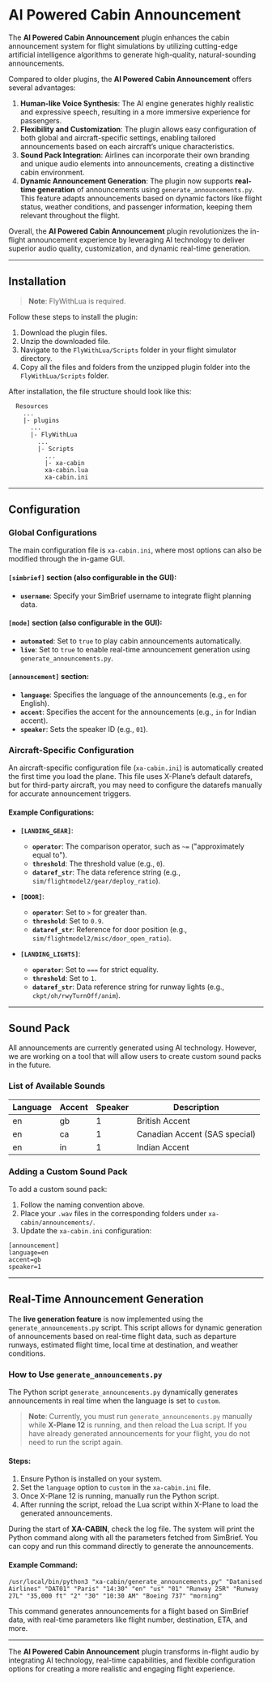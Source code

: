 
# AI Powered Cabin Announcement

The **AI Powered Cabin Announcement** plugin enhances the cabin announcement system for flight simulations by utilizing cutting-edge artificial intelligence algorithms to generate high-quality, natural-sounding announcements.

Compared to older plugins, the **AI Powered Cabin Announcement** offers several advantages:
1. **Human-like Voice Synthesis**: The AI engine generates highly realistic and expressive speech, resulting in a more immersive experience for passengers.
2. **Flexibility and Customization**: The plugin allows easy configuration of both global and aircraft-specific settings, enabling tailored announcements based on each aircraft’s unique characteristics.
3. **Sound Pack Integration**: Airlines can incorporate their own branding and unique audio elements into announcements, creating a distinctive cabin environment.
4. **Dynamic Announcement Generation**: The plugin now supports **real-time generation** of announcements using `generate_announcements.py`. This feature adapts announcements based on dynamic factors like flight status, weather conditions, and passenger information, keeping them relevant throughout the flight.

Overall, the **AI Powered Cabin Announcement** plugin revolutionizes the in-flight announcement experience by leveraging AI technology to deliver superior audio quality, customization, and dynamic real-time generation.

---

## Installation

> **Note**: FlyWithLua is required.

Follow these steps to install the plugin:

1. Download the plugin files.
2. Unzip the downloaded file.
3. Navigate to the `FlyWithLua/Scripts` folder in your flight simulator directory.
4. Copy all the files and folders from the unzipped plugin folder into the `FlyWithLua/Scripts` folder.

After installation, the file structure should look like this:

```
  Resources
    ...
    |- plugins
      ...
      |- FlyWithLua
        ...
        |- Scripts
          ...
          |- xa-cabin
          xa-cabin.lua
          xa-cabin.ini 
```

---

## Configuration

### Global Configurations

The main configuration file is `xa-cabin.ini`, where most options can also be modified through the in-game GUI.

#### `[simbrief]` section (also configurable in the GUI):

- **`username`**: Specify your SimBrief username to integrate flight planning data.

#### `[mode]` section (also configurable in the GUI):

- **`automated`**: Set to `true` to play cabin announcements automatically.
- **`live`**: Set to `true` to enable real-time announcement generation using `generate_announcements.py`.

#### `[announcement]` section:

- **`language`**: Specifies the language of the announcements (e.g., `en` for English).
- **`accent`**: Specifies the accent for the announcements (e.g., `in` for Indian accent).
- **`speaker`**: Sets the speaker ID (e.g., `01`).

### Aircraft-Specific Configuration

An aircraft-specific configuration file (`xa-cabin.ini`) is automatically created the first time you load the plane. This file uses X-Plane’s default datarefs, but for third-party aircraft, you may need to configure the datarefs manually for accurate announcement triggers.

#### Example Configurations:

- **`[LANDING_GEAR]`**:
  - **`operator`**: The comparison operator, such as `~=` ("approximately equal to").
  - **`threshold`**: The threshold value (e.g., `0`).
  - **`dataref_str`**: The data reference string (e.g., `sim/flightmodel2/gear/deploy_ratio`).

- **`[DOOR]`**:
  - **`operator`**: Set to `>` for greater than.
  - **`threshold`**: Set to `0.9`.
  - **`dataref_str`**: Reference for door position (e.g., `sim/flightmodel2/misc/door_open_ratio`).

- **`[LANDING_LIGHTS]`**:
  - **`operator`**: Set to `===` for strict equality.
  - **`threshold`**: Set to `1`.
  - **`dataref_str`**: Data reference string for runway lights (e.g., `ckpt/oh/rwyTurnOff/anim`).

---

## Sound Pack

All announcements are currently generated using AI technology. However, we are working on a tool that will allow users to create custom sound packs in the future.

### List of Available Sounds

| Language | Accent | Speaker | Description                 |
|----------|--------|---------|-----------------------------|
| en       | gb     | 1       | British Accent               |
| en       | ca     | 1       | Canadian Accent (SAS special)|
| en       | in     | 1       | Indian Accent                |

### Adding a Custom Sound Pack

To add a custom sound pack:

1. Follow the naming convention above.
2. Place your `.wav` files in the corresponding folders under `xa-cabin/announcements/`.
3. Update the `xa-cabin.ini` configuration:

```
[announcement]
language=en
accent=gb
speaker=1
```

---

## Real-Time Announcement Generation

The **live generation feature** is now implemented using the `generate_announcements.py` script. This script allows for dynamic generation of announcements based on real-time flight data, such as departure runways, estimated flight time, local time at destination, and weather conditions.

### How to Use `generate_announcements.py`

The Python script `generate_announcements.py` dynamically generates announcements in real time when the language is set to `custom`.

> **Note**: Currently, you must run `generate_announcements.py` manually while **X-Plane 12** is running, and then reload the Lua script. If you have already generated announcements for your flight, you do not need to run the script again.

#### Steps:

1. Ensure Python is installed on your system.
2. Set the `language` option to `custom` in the `xa-cabin.ini` file.
3. Once X-Plane 12 is running, manually run the Python script.
4. After running the script, reload the Lua script within X-Plane to load the generated announcements.

During the start of **XA-CABIN**, check the log file. The system will print the Python command along with all the parameters fetched from SimBrief. You can copy and run this command directly to generate the announcements.

#### Example Command:

```
/usr/local/bin/python3 "xa-cabin/generate_announcements.py" "Datanised Airlines" "DAT01" "Paris" "14:30" "en" "us" "01" "Runway 25R" "Runway 27L" "35,000 ft" "2" "30" "10:30 AM" "Boeing 737" "morning"
```

This command generates announcements for a flight based on SimBrief data, with real-time parameters like flight number, destination, ETA, and more.

---

The **AI Powered Cabin Announcement** plugin transforms in-flight audio by integrating AI technology, real-time capabilities, and flexible configuration options for creating a more realistic and engaging flight experience.
